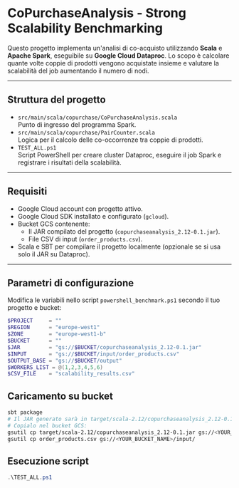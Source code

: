 # CoPurchaseAnalysis - Strong Scalability Benchmarking

Questo progetto implementa un'analisi di co-acquisto utilizzando **Scala** e **Apache Spark**, eseguibile su **Google Cloud Dataproc**. Lo scopo è calcolare quante volte coppie di prodotti vengono acquistate insieme e valutare la scalabilità del job aumentando il numero di nodi.

---

## Struttura del progetto

- `src/main/scala/copurchase/CoPurchaseAnalysis.scala`  
  Punto di ingresso del programma Spark.
- `src/main/scala/copurchase/PairCounter.scala`  
  Logica per il calcolo delle co-occorrenze tra coppie di prodotti.
- `TEST_ALL.ps1`  
  Script PowerShell per creare cluster Dataproc, eseguire il job Spark e registrare i risultati della scalabilità.

---

## Requisiti

- Google Cloud account con progetto attivo.
- Google Cloud SDK installato e configurato (`gcloud`).
- Bucket GCS contenente:
  - Il JAR compilato del progetto (`copurchaseanalysis_2.12-0.1.jar`).
  - File CSV di input (`order_products.csv`).
- Scala e SBT per compilare il progetto localmente (opzionale se si usa solo il JAR su Dataproc).

---

## Parametri di configurazione

Modifica le variabili nello script `powershell_benchmark.ps1` secondo il tuo progetto e bucket:

```powershell
$PROJECT     = ""
$REGION      = "europe-west1"
$ZONE        = "europe-west1-b"
$BUCKET      = ""
$JAR         = "gs://$BUCKET/copurchaseanalysis_2.12-0.1.jar"
$INPUT       = "gs://$BUCKET/input/order_products.csv"
$OUTPUT_BASE = "gs://$BUCKET/output"
$WORKERS_LIST = @(1,2,3,4,5,6)
$CSV_FILE    = "scalability_results.csv"
```

## Caricamento su bucket

```bash
sbt package
# Il JAR generato sarà in target/scala-2.12/copurchaseanalysis_2.12-0.1.jar
# Copialo nel bucket GCS:
gsutil cp target/scala-2.12/copurchaseanalysis_2.12-0.1.jar gs://<YOUR_BUCKET_NAME>/
gsutil cp order_products.csv gs://<YOUR_BUCKET_NAME>/input/

```

## Esecuzione script
```powershell
.\TEST_ALL.ps1
```